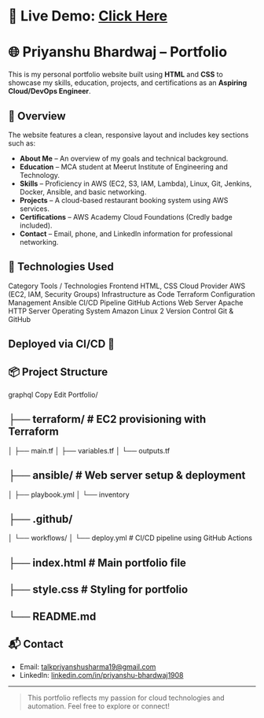 # 🔗 **Live Demo:** [Click Here](https://priyanshu19bhardwaj.github.io/Portfolio)

# 🌐 Priyanshu Bhardwaj – Portfolio

This is my personal portfolio website built using **HTML** and **CSS** to showcase my skills, education, projects, and certifications as an **Aspiring Cloud/DevOps Engineer**.

## 📄 Overview

The website features a clean, responsive layout and includes key sections such as:

- **About Me** – An overview of my goals and technical background.
- **Education** – MCA student at Meerut Institute of Engineering and Technology.
- **Skills** – Proficiency in AWS (EC2, S3, IAM, Lambda), Linux, Git, Jenkins, Docker, Ansible, and basic networking.
- **Projects** – A cloud-based restaurant booking system using AWS services.
- **Certifications** – AWS Academy Cloud Foundations (Credly badge included).
- **Contact** – Email, phone, and LinkedIn information for professional networking.

## 🚀 Technologies Used

Category	Tools / Technologies
Frontend	HTML, CSS
Cloud Provider	AWS (EC2, IAM, Security Groups)
Infrastructure as Code	Terraform
Configuration Management	Ansible
CI/CD Pipeline	GitHub Actions
Web Server	Apache HTTP Server
Operating System	Amazon Linux 2
Version Control	Git & GitHub

## Deployed via CI/CD 🚀

## 📦 Project Structure

graphql
Copy
Edit
Portfolio/
## ├── terraform/               # EC2 provisioning with Terraform
│   ├── main.tf
│   ├── variables.tf
│   └── outputs.tf

## ├── ansible/                 # Web server setup & deployment
│   ├── playbook.yml
│   └── inventory

## ├── .github/
│   └── workflows/
│       └── deploy.yml       # CI/CD pipeline using GitHub Actions

## ├── index.html               # Main portfolio file

## ├── style.css                # Styling for portfolio

## └── README.md

## 📬 Contact

- Email: [talkpriyanshusharma19@gmail.com](mailto:talkpriyanshusharma19@gmail.com)  
- LinkedIn: [linkedin.com/in/priyanshu-bhardwaj1908](https://www.linkedin.com/in/priyanshu-bhardwaj1908)

---

> This portfolio reflects my passion for cloud technologies and automation. Feel free to explore or connect!


